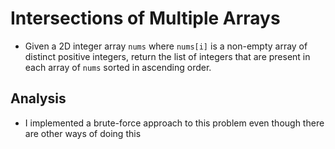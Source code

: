 # Intersections of Multiple Arrays
- Given a 2D integer array `nums` where `nums[i]` is a non-empty array of distinct positive integers, return the list of integers that are present in each array of `nums` sorted in ascending order.

## Analysis
- I implemented a brute-force approach to this problem even though there are other ways of doing this

